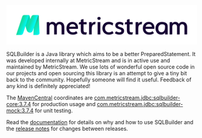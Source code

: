 [![MetricStream](docs/MetricStream_Logo.png)][MetricStream]

SQLBuilder is a Java library which aims to be a better PreparedStatement. It was developed internally at MetricStream
and is in active use and maintained by MetricStream. We use lots of wonderful open source code in our projects and open
sourcing this library is an attempt to give a tiny bit back to the community. Hopefully someone will find it useful.
Feedback of any kind is definitely appreciated!

The [MavenCentral] coordinates are
[com.metricstream.jdbc:sqlbuilder-core:3.7.4](https://search.maven.org/artifact/com.metricstream.jdbc/sqlbuilder-core/3.7.4/jar)
for production usage and
[com.metricstream.jdbc:sqlbuilder-mock:3.7.4](https://search.maven.org/artifact/com.metricstream.jdbc/sqlbuilder-mock/3.7.4/jar)
for unit testing.

Read the [documentation](docs/Rationale.md) for details on why and how to use SQLBuilder and the [release notes](docs/ReleaseNotes.md) for changes between releases.

[MetricStream]: https://www.metricstream.com/
[MavenCentral]: https://mvnrepository.com/
